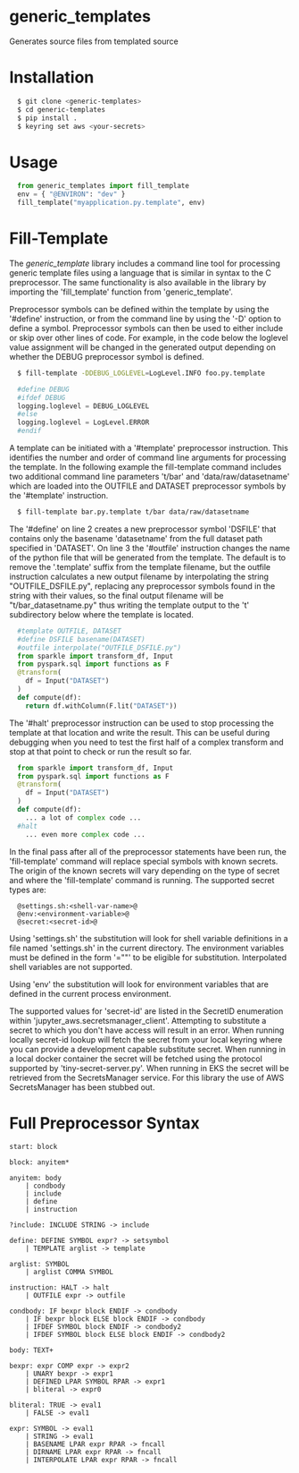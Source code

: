 # generic_templates
Generates source files from templated source 

# Installation

```sh
  $ git clone <generic-templates>
  $ cd generic-templates
  $ pip install .
  $ keyring set aws <your-secrets>
```

# Usage

```python
  from generic_templates import fill_template
  env = { "@ENVIRON": "dev" }
  fill_template("myapplication.py.template", env)
```

# Fill-Template
The *generic_template* library includes a command line tool for processing generic template files using a language
that is similar in syntax to the C preprocessor.  The same functionality is also available in the library
by importing the 'fill_template' function from 'generic_template'.

Preprocessor symbols can be defined within the template by using the '#define' instruction, or from the command line
by using the '-D' option to define a symbol.  Preprocessor symbols can then be used to either include or skip over
other lines of code.  For example, in the code below the loglevel value assignment will be changed in the generated
output depending on whether the DEBUG preprocessor symbol is defined.

```bash
  $ fill-template -DDEBUG_LOGLEVEL=LogLevel.INFO foo.py.template
```

```python
  #define DEBUG
  #ifdef DEBUG
  logging.loglevel = DEBUG_LOGLEVEL
  #else
  logging.loglevel = LogLevel.ERROR
  #endif
```

A template can be initiated with a '#template' preprocessor instruction.  This identifies the number and order of
command line arguments for processing the template.  In the following example the fill-template command includes 
two additional command line parameters 't/bar' and 'data/raw/datasetname' which are loaded into the OUTFILE and DATASET
preprocessor symbols by the '#template' instruction.

```bash
  $ fill-template bar.py.template t/bar data/raw/datasetname
```

The '#define' on line 2 creates a new preprocessor symbol 'DSFILE' that contains only the basename 'datasetname' from the
full dataset path specified in 'DATASET'.  On line 3 the '#outfile' instruction changes the name of the python file that 
will be generated from the template.  The default is to remove the '.template' suffix from the template filename, but 
the outfile instruction calculates a new output filename by interpolating the string "OUTFILE_DSFILE.py", replacing 
any preprocessor symbols found in the string with their values, so the final output filename will be "t/bar_datasetname.py"
thus writing the template output to the 't' subdirectory below where the template is located.

```python
  #template OUTFILE, DATASET
  #define DSFILE basename(DATASET)
  #outfile interpolate("OUTFILE_DSFILE.py")
  from sparkle import transform_df, Input
  from pyspark.sql import functions as F
  @transform(
    df = Input("DATASET")
  )
  def compute(df):
    return df.withColumn(F.lit("DATASET"))
```

The '#halt' preprocessor instruction can be used to stop processing the template at that location and write the result.  This 
can be useful during debugging when you need to test the first half of a complex transform and stop at that point to check or run
the result so far.

```python
  from sparkle import transform_df, Input
  from pyspark.sql import functions as F
  @transform(
    df = Input("DATASET")
  )
  def compute(df):
    ... a lot of complex code ...
  #halt
    ... even more complex code ...
```

In the final pass after all of the preprocessor statements have been run, the 'fill-template' command will replace special symbols with 
known secrets.  The origin of the known secrets will vary depending on the type of secret and where the 'fill-template' command is running.
The supported secret types are:

```
  @settings.sh:<shell-var-name>@
  @env:<environment-variable>@
  @secret:<secret-id>@
```

Using 'settings.sh' the substitution will look for shell variable definitions in a file named 'settings.sh' in the current directory.
The environment variables must be defined in the form '<VARNAME>="<VALUE>"' to be eligible for substitution.  Interpolated shell 
variables are not supported.

Using 'env' the substitution will look for environment variables that are defined in the current process environment.

The supported values for 'secret-id' are listed in the SecretID enumeration within 'jupyter_aws.secretsmanager_client'.  Attempting to 
substitute a secret to which you don't have access will result in an error.  When running locally secret-id lookup will fetch the secret
from your local keyring where you can provide a development capable substitute secret.  When running in a local docker container the secret
will be fetched using the protocol supported by 'tiny-secret-server.py'.  When running in EKS the secret will be retrieved from the SecretsManager
service.  For this library the use of AWS SecretsManager has been stubbed out.

# Full Preprocessor Syntax

```
start: block

block: anyitem*

anyitem: body
    | condbody
    | include
    | define
    | instruction

?include: INCLUDE STRING -> include

define: DEFINE SYMBOL expr? -> setsymbol
    | TEMPLATE arglist -> template

arglist: SYMBOL
    | arglist COMMA SYMBOL

instruction: HALT -> halt
    | OUTFILE expr -> outfile

condbody: IF bexpr block ENDIF -> condbody
    | IF bexpr block ELSE block ENDIF -> condbody
    | IFDEF SYMBOL block ENDIF -> condbody2
    | IFDEF SYMBOL block ELSE block ENDIF -> condbody2

body: TEXT+

bexpr: expr COMP expr -> expr2
    | UNARY bexpr -> expr1
    | DEFINED LPAR SYMBOL RPAR -> expr1
    | bliteral -> expr0

bliteral: TRUE -> eval1
    | FALSE -> eval1

expr: SYMBOL -> eval1
    | STRING -> eval1
    | BASENAME LPAR expr RPAR -> fncall
    | DIRNAME LPAR expr RPAR -> fncall
    | INTERPOLATE LPAR expr RPAR -> fncall
```
